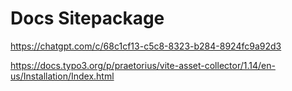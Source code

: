 # Docs Sitepackage

https://chatgpt.com/c/68c1cf13-c5c8-8323-b284-8924fc9a92d3

https://docs.typo3.org/p/praetorius/vite-asset-collector/1.14/en-us/Installation/Index.html